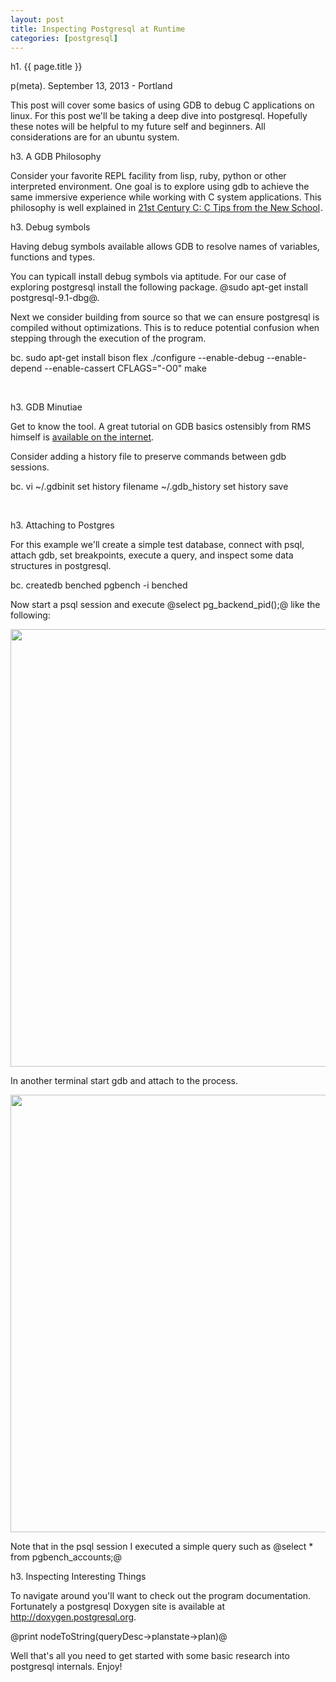 ```yaml
---
layout: post
title: Inspecting Postgresql at Runtime
categories: [postgresql]
---
```


h1. {{ page.title }}

p(meta). September 13, 2013 - Portland

This post will cover some basics of using GDB to debug C applications on linux.  For this post we'll be taking a deep dive into postgresql.  Hopefully these notes will be helpful to my future self and beginners.  All considerations are for an ubuntu system.

h3.  A GDB Philosophy

Consider your favorite REPL facility from lisp, ruby, python or other interpreted environment.  One goal is to explore using gdb to achieve the same immersive experience while working with C system applications.  This philosophy is well explained in <a href="http://www.amazon.com/gp/product/1449327141/ref=as_li_qf_sp_asin_tl?ie=UTF8&camp=1789&creative=9325&creativeASIN=1449327141&linkCode=as2&tag=consfinanlog-20">21st Century C: C Tips from the New School</a><img src="http://ir-na.amazon-adsystem.com/e/ir?t=consfinanlog-20&l=as2&o=1&a=1449327141" width="1" height="1" border="0" alt="" style="border:none !important; margin:0px !important;" />.

h3.  Debug symbols

Having debug symbols available allows GDB to resolve names of variables, functions and types.

You can typicall install debug symbols via aptitude.  For our case of exploring postgresql install the following package.  @sudo apt-get install postgresql-9.1-dbg@.

Next we consider building from source so that we can ensure postgresql is compiled without optimizations.  This is to reduce potential confusion when stepping through the execution of the program.

bc. sudo apt-get install bison flex
./configure --enable-debug --enable-depend --enable-cassert CFLAGS="-O0"
make

&nbsp; 

h3.  GDB Minutiae

Get to know the tool.  A great tutorial on GDB basics ostensibly from RMS himself is <a href="http://www.unknownroad.com/rtfm/gdbtut/">available on the internet</a>.

Consider adding a history file to preserve commands between gdb sessions.

bc. vi ~/.gdbinit
set history filename ~/.gdb_history
set history save

&nbsp; 

h3.  Attaching to Postgres

For this example we'll create a simple test database, connect with psql, attach gdb, set breakpoints, execute a query, and inspect some data structures in postgresql.

bc. createdb benched
pgbench -i benched

Now start a psql session and execute @select pg_backend_pid();@ like the following:

<img src="/images/pgbackend.png" width="700"/>

In another terminal start gdb and attach to the process.

<img src="/images/pg_debug_session2.png" width="700"/>

Note that in the psql session I executed a simple query such as @select * from pgbench_accounts;@

h3.  Inspecting Interesting Things

To navigate around you'll want to check out the program documentation.  Fortunately a postgresql Doxygen site is available at <a href="http://doxygen.postgresql.org">http://doxygen.postgresql.org</a>.

@print nodeToString(queryDesc->planstate->plan)@

Well that's all you need to get started with some basic research into postgresql internals.  Enjoy!

